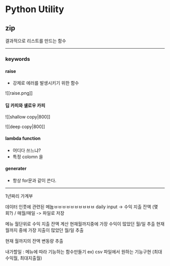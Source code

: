 # Python Utility

## **zip**

결과적으로 리스트를 만드는 함수



---

### keywords

#### raise
- 강제로 에러를 발생시키기 위한 함수

![[raise.png]]


#### 딥 카피와 섈로우 카피

![[shallow copy|800]] 

![[deep copy|800]]

#### lambda function

- 어디다 쓰느냐?
- 특정 colomn 을 

#### generater

- 항상 for문과 같이 쓴다.


---

1년짜리 가계부

데이터 인풋에 관련된 메늅ㅂㅂㅂㅂㅂㅂㅂㅂㅂㅂ
daily input -> 수익 지출 잔액 (몇회?) / 매월/매일 -> 파일로 저장

메뉴
월단위로 수익 지출 잔액 계산
현재월까지중에 가장 수익이 많았던 월/일 추출
현재월까지 중에 가장 지출이 많았던 월/일 추출

현재 월까지의 잔액 변동량 추출




내가할일 : 메뉴에 따라 기능하는 함수만들기 
ex) csv 파일에서 원하는 기능구현 (최대수익월, 최대지출월)
